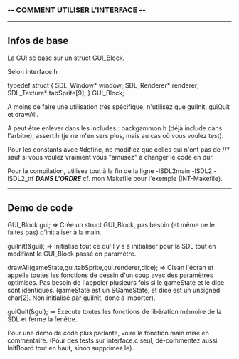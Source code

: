 ### -- COMMENT UTILISER L'INTERFACE --

-----------
Infos de base
-----------

La GUI se base sur un struct GUI_Block.

Selon interface.h :

 typedef struct {
	SDL_Window* window;
	SDL_Renderer* renderer;
	SDL_Texture* tabSprite[9];
} GUI_Block;

A moins de faire une utilisation très spécifique, n'utilisez que guiInit, guiQuit et drawAll.

A peut être enlever dans les includes : backgammon.h (déjà include dans l'arbitre), assert.h (je ne m'en sers plus, mais au cas où vous voulez test).

Pour les constants avec #define, ne modifiez que celles qui n'ont pas de //* sauf si vous voulez vraiment vous "amusez" à changer le code en dur.

Pour la compilation, utilisez tout à la fin de la ligne -lSDL2main -lSDL2 -lSDL2_ttf ***DANS L'ORDRE***
cf. mon Makefile pour l'exemple (INT-Makefile).

-----------
Demo de code
-----------

GUI_Block gui;
=> Crée un struct GUI_Block, pas besoin (et même ne le faites pas) d'initialiser à la main.

guiInit(&gui);
=> Initialise tout ce qu'il y a à initialiser pour la SDL tout en modifiant le GUI_Block passé en paramètre.

drawAll(gameState,gui.tabSprite,gui.renderer,dice);
=> Clean l'écran et appelle toutes les fonctions de dessin d'un coup avec des paramètres optimisés. Pas besoin de l'appeler plusieurs fois si le gameState et le dice sont identiques.
(gameState est un SGameState, et dice est un unsigned char[2]. Non initialisé par guiInit, donc à importer).

guiQuit(&gui);
=> Execute toutes les fonctions de libération mémoire de la SDL et ferme la fenêtre.



Pour une démo de code plus parlante, voire la fonction main mise en commentaire. (Pour des tests sur interface.c seul, dé-commentez aussi InitBoard tout en haut, sinon supprimez le).
